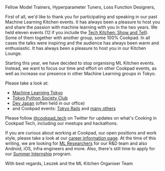 Fellow Model Trainers, Hyperparameter Tuners, Loss Function Designers,

First of all, we'd like to thank you for participating and speaking in our past Machine Learning Kitchen events. It has always been a pleasure to host you and share the passion with machine learning with you in the two years. We held eleven events (12 if you include the [Tech Kitchen: Show and Tell](https://cookpad.connpass.com/event/122585/)). Some of them together with another group, some 100% Cookpad. In all cases the talks were inspiring and the audience has always been warm and enthusiastic. It has always been a pleasure to host you in our Kitchen Lounge.

Starting this year, we have decided to stop organising ML Kitchen events. Instead, we want to focus our time and effort on other Cookpad events, as well as increase our presence in other Machine Learning groups in Tokyo. 

Please take a look at:
 - [Machine Learning Tokyo](https://machinelearningtokyo.com/)
 - [Tokyo Python Society Club](https://www.meetup.com/TokyoPythonSocietyClub/)
 - [Dev Japan](https://www.meetup.com/devjapan/) (often held in our office)
 - and Cookpad events: [Tokyo Rails](https://www.meetup.com/tokyo-rails/) and [many others](https://cookpad.connpass.com/)

Please follow [@cookpad_tech](https://twitter.com/cookpad_tech) on Twitter for updates on what's Cooking in Cookpad Tech, including our meetups and hackathons.

If you are curious about working at Cookpad, our open positions and work style, please take a look at our [career information page](https://info.cookpad.com/careers/). At the time of this writing, we are looking for [ML Researchers](https://cookpad.wd3.myworkdayjobs.com/ja-JP/jobs/job/-/_R-000205) for our R&D team and also Android, iOS, infra engineers and more. Also, there's still time to apply for our [Summer Internship](https://internship.cookpad.com/2019/summer/#rd) program.


With best regards,
Leszek and the ML Kitchen Organiser Team
